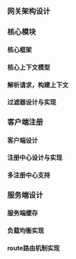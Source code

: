 ### 网关架构设计
### 核心模块
#### 核心框架
#### 核心上下文模型
#### 解析请求，构建上下文
#### 过滤器设计与实现
### 客户端注册
#### 客户端设计
#### 注册中心设计与实现
#### 多注册中心支持
### 服务端设计
#### 服务端缓存
#### 负载均衡实现
#### route路由机制实现

